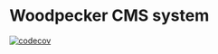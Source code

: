 # Woodpecker CMS system
[![codecov](https://codecov.io/gh/thomasbui93/woodpecker/branch/main/graph/badge.svg?token=agg7KuraSf)](undefined)
